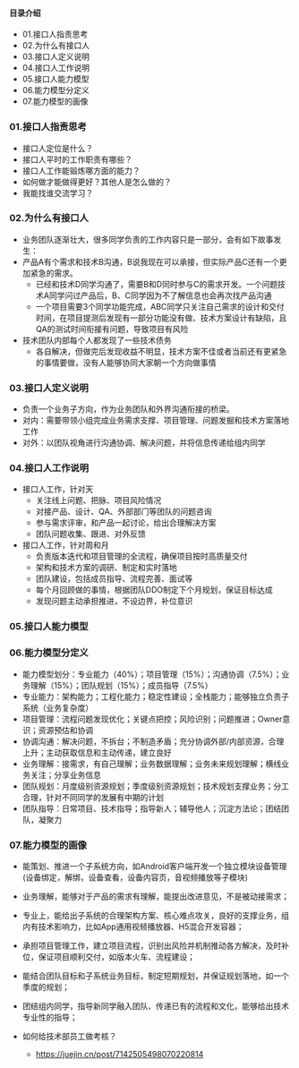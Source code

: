 #### 目录介绍
- 01.接口人指责思考
- 02.为什么有接⼝⼈
- 03.接⼝⼈定义说明
- 04.接⼝⼈⼯作说明
- 05.接⼝⼈能⼒模型
- 06.能⼒模型分定义
- 07.能力模型的画像




### 01.接口人指责思考
- 接⼝⼈定位是什么？
- 接⼝⼈平时的⼯作职责有哪些？
- 接⼝⼈⼯作能锻炼哪⽅⾯的能⼒？
- 如何做才能做得更好？其他⼈是怎么做的？
- 我能找谁交流学习？



### 02.为什么有接⼝⼈
- 业务团队逐渐壮⼤，很多同学负责的⼯作内容只是⼀部分，会有如下故事发⽣：
- 产品A有个需求和技术B沟通，B说我现在可以承接，但实际产品C还有⼀个更加紧急的需求。
    - 已经和技术D同学沟通了，需要B和D同时参与C的需求开发。⼀个问题技术A同学问过产品后，B、C同学因为不了解信息也会再次找产品沟通
    - ⼀个项⽬需要3个同学功能完成，ABC同学只关注⾃⼰需求的设计和交付时间，在项⽬提测后发现有⼀部分功能没有做、技术⽅案设计有缺陷，且QA的测试时间衔接有问题，导致项⽬有⻛险
- 技术团队内部每个⼈都发现了⼀些技术债务
    - 各⾃解决，但做完后发现收益不明显，技术⽅案不佳或者当前还有更紧急的事情要做，没有⼈能够协同⼤家朝⼀个⽅向做事情


### 03.接⼝⼈定义说明
- 负责⼀个业务⼦⽅向，作为业务团队和外界沟通衔接的桥梁。 
- 对内：需要带领⼩组完成业务需求⽀撑、项⽬管理、问题发掘和技术⽅案落地⼯作
- 对外：以团队视⻆进⾏沟通协调、解决问题，并将信息传递给组内同学


### 04.接⼝⼈⼯作说明
- 接口人工作，针对天
    - 关注线上问题、把脉、项⽬⻛险情况
    - 对接产品、设计、QA、外部部⻔等团队的问题咨询
    - 参与需求评审，和产品⼀起讨论，给出合理解决⽅案
    - 团队问题收集、跟进、对外反馈
- 接口人工作，针对周和月
    - 负责版本迭代和项⽬管理的全流程，确保项⽬按时⾼质量交付
    - 架构和技术⽅案的调研、制定和实时落地
    - 团队建设，包括成员指导、流程完善、⾯试等
    - 每个⽉回顾做的事情，根据团队DDO制定下个⽉规划，保证⽬标达成
    - 发现问题主动承担推进，不设边界，补位意识


### 05.接⼝⼈能⼒模型



### 06.能⼒模型分定义
- 能力模型划分：专业能⼒（40%）；项⽬管理（15%）；沟通协调（7.5%）；业务理解（15%）；团队规划（15%）；成员指导（7.5%）
- 专业能⼒：架构能⼒；⼯程化能⼒；稳定性建设；全栈能⼒；能够独⽴负责⼦系统（业务复杂度）
- 项⽬管理：流程问题发现优化；关键点把控；⻛险识别；问题推进；Owner意识；资源预估和协调
- 协调沟通：解决问题，不拆台；不制造⽭盾；充分协调外部/内部资源，合理上升；主动获取信息和主动传递，建⽴良好
- 业务理解：接需求，有⾃⼰理解；业务数据理解；业务未来规划理解；横线业务关注；分享业务信息
- 团队规划：⽉度级别资源规划；季度级别资源规划；技术规划⽀撑业务；分⼯合理，针对不同同学的发展有中期的计划
- 团队指导：⽇常项⽬、技术指导；指导新⼈；辅导他⼈；沉淀⽅法论；团结团队，凝聚⼒




### 07.能力模型的画像
- 能策划、推进⼀个⼦系统⽅向，如Android客户端开发一个独立模块设备管理(设备绑定，解绑，设备查看，设备内容页，音视频播放等子模块)
- 业务理解，能够对于产品的需求有理解，能提出改进意⻅，不是被动接需求；
- 专业上，能给出⼦系统的合理架构⽅案、核⼼难点攻关，良好的⽀撑业务，组内有技术影响⼒，⽐如App通用视频播放器、H5混合开发容器；
- 承担项⽬管理⼯作，建⽴项⽬流程，识别出⻛险并机制推动各⽅解决，及时补位，保证项⽬顺利交付，如版本⽕⻋、流程建设；
- 能结合团队⽬标和⼦系统业务⽬标，制定短期规划，并保证规划落地，如⼀个季度的规划；
- 团结组内同学，指导新同学融⼊团队、传递已有的流程和⽂化，能够给出技术专业性的指导；



- 如何给技术部员工做考核？
    - https://juejin.cn/post/7142505498070220814






